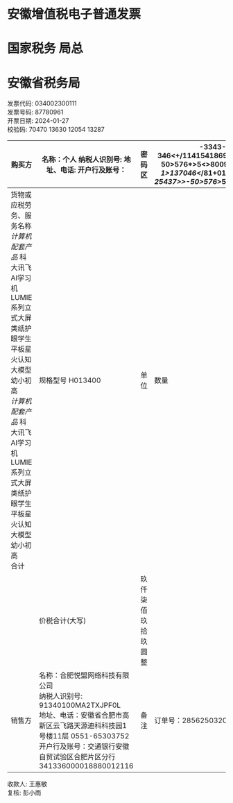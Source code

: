 





# 安徽增值税电子普通发票

# 国家税务 局总

# 安徽省税务局

发票代码: 034002300111  
发票号码: 87780961  
开票日期: 2024-01-27  
校验码: 70470 13630 12054 13287  

| 购买方                                                       | 名称：个人 纳税人识别号: 地址、电话: 开户行及账号：          | 密码区             | -3343-346<+/114154186926697 7/0-50>576*>5<>80093646906- *1>137046<*/81+011/7766*88- 25437>>-50>576*>5<>80095>52 |
| ------------------------------------------------------------ | ------------------------------------------------------------ | ------------------ | ------------------------------------------------------------ |
| 货物或应税劳务、服务名称<br>*计算机配套产品* 科大讯飞AI学习机LUMIE系列立式大屏类纸护眼学生平板星火认知大模型 幼小初高<br>*计算机配套产品* 科大讯飞AI学习机LUMIE系列立式大屏类纸护眼学生平板星火认知大模型 幼小初高<br>合计 | 规格型号 H013400                                             | 单位               | 数量                                                         |
|                                                              | 价税合计(大写)                                               | 玖仟柒佰玖拾玖圆整 |                                                              |
| 销售方                                                       | 名称：合肥悦盟网络科技有限公司<br>纳税人识别号: 91340100MA2TXJPF0L<br>地址、电话：安徽省合肥市高新区云飞路天源迪科科技园1号楼11层 0551-65303752<br>开户行及账号：交通银行安徽自贸试验区合肥片区分行 341336000018880012116 | 备注               | 订单号：285625032019                                         |

收款人: 王惠敏  
复核: 彭小雨